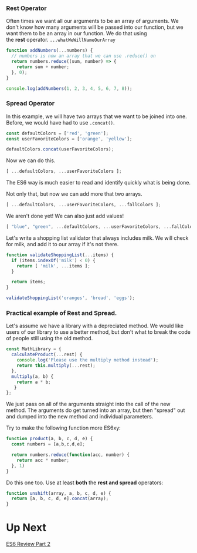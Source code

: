 

### **Rest Operator**

Often times we want all our arguments to be an array of arguments. We don't know how many arguments will be passed into our function, but we want them to be an array in our function. We do that using the **rest** operator. `...whatWeWillNameOurArray`

```jsx
function addNumbers(...numbers) {
  // numbers is now an array that we can use .reduce() on
  return numbers.reduce((sum, number) => {
    return sum + number;
  }, 0);
}

console.log(addNumbers(1, 2, 3, 4, 5, 6, 7, 8));

```

### **Spread Operator**

In this example, we will have two arrays that we want to be joined into one. Before, we would have had to use `.concat()`.

```jsx
const defaultColors = ['red', 'green'];
const userFavoriteColors = ['orange', 'yellow'];

defaultColors.concat(userFavoriteColors);

```

Now we can do this.

```jsx
[ ...defaultColors, ...userFavoriteColors ];

```

The ES6 way is much easier to read and identify quickly what is being done.

Not only that, but now we can add more that two arrays.

```jsx
[ ...defaultColors, ...userFavoriteColors, ...fallColors ];

```

We aren't done yet! We can also just add values!

```jsx
[ "blue", "green", ...defaultColors, ...userFavoriteColors, ...fallColors ];

```

Let's write a shopping list validator that always includes milk. We will check for milk, and add it to our array if it's not there.

```jsx
function validateShoppingList(...items) {
  if (items.indexOf('milk') < 0) {
    return [ 'milk', ...items ];
  }

  return items;
}

validateShoppingList('oranges', 'bread', 'eggs');

```

### **Practical example of Rest and Spread.**

Let's assume we have a library with a depreciated method. We would like users of our library to use a better method, but don't what to break the code of people still using the old method.

```jsx
const MathLibrary = {
  calculateProduct(...rest) {
    console.log('Please use the multiply method instead');
    return this.multiply(...rest);
  },
  multiply(a, b) {
    return a * b;
   }
};

```

We just pass on all of the arguments straight into the call of the new method. The arguments do get turned into an array, but then "spread" out and dumped into the new method and individual parameters.

Try to make the following function more ES6xy:

```jsx
function product(a, b, c, d, e) {
  const numbers = [a,b,c,d,e];

  return numbers.reduce(function(acc, number) {
    return acc * number;
  }, 1)
}

```

Do this one too. Use at least **both** the **rest and spread** operators:

```jsx
function unshift(array, a, b, c, d, e) {
  return [a, b, c, d, e].concat(array);
}
```

# Up Next

[ES6 Review Part 2](https://www.notion.so/ES6-Review-Part-2-b377e35e9dd24ee0b682ba72fdd30c41?pvs=21)